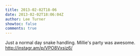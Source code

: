 ```yaml
---
title: 2013-02-02T18-06
date: 2013-02-02T18:06:04Z
author: Lee Turner
showtoc: false
comments: true
---
```


Just a normal day snake handling. Millie's party was awesome. http://instagr.am/p/VPO8Vxsiz6/

